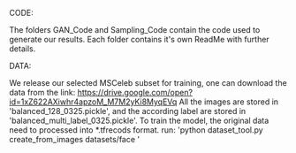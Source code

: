 CODE:

The folders GAN_Code and Sampling_Code contain the code used to generate our results.  Each folder contains it's own ReadMe with further details. 

DATA:

We release our selected MSCeleb subset for training, one can download the 
data from the link:
https://drive.google.com/open?id=1xZ622AXiwhr4apzoM_M7M2yKi8MyqEVq
All the images are stored in 'balanced_128_0325.pickle', and the according label
are stored in 'balanced_multi_label_0325.pickle'.
To train the model, the original data need to processed into *.tfrecods format.
run: 'python dataset_tool.py create_from_images datasets/face <path of the data>'


